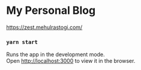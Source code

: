 # My Personal Blog

https://zest.mehulrastogi.com/

### `yarn start`

Runs the app in the development mode.\
Open [http://localhost:3000](http://localhost:3000) to view it in the browser.
